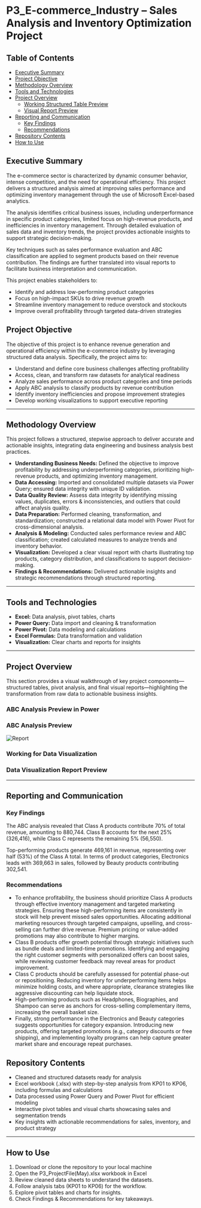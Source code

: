 # P3_E-commerce_Industry – Sales Analysis and Inventory Optimization Project

## Table of Contents

- [Executive Summary](#executive-summary)
- [Project Objective](#project-objective)
- [Methodology Overview](#methodology-overview)
- [Tools and Technologies](#tools-and-technologies)
- [Project Overview](#project-overview)
  - [Working Structured Table Preview](#working-structured-table-preview)
  - [Visual Report Preview](#visual-report-preview)
- [Reporting and Communication](#reporting-and-communication)
  - [Key Findings](#key-findings)
  - [Recommendations](#recommendations)
- [Repository Contents](#repository-contents)
- [How to Use](#how-to-use)

## Executive Summary

The e-commerce sector is characterized by dynamic consumer behavior, intense competition, and the need for operational efficiency. This project delivers a structured analysis aimed at improving sales performance and optimizing inventory management through the use of Microsoft Excel-based analytics.

The analysis identifies critical business issues, including underperformance in specific product categories, limited focus on high-revenue products, and inefficiencies in inventory management. Through detailed evaluation of sales data and inventory trends, the project provides actionable insights to support strategic decision-making.

Key techniques such as sales performance evaluation and ABC classification are applied to segment products based on their revenue contribution. The findings are further translated into visual reports to facilitate business interpretation and communication.

This project enables stakeholders to:
- Identify and address low-performing product categories
- Focus on high-impact SKUs to drive revenue growth
- Streamline inventory management to reduce overstock and stockouts
- Improve overall profitability through targeted data-driven strategies

## Project Objective

The objective of this project is to enhance revenue generation and operational efficiency within the e-commerce industry by leveraging structured data analysis. Specifically, the project aims to:

- Understand and define core business challenges affecting profitability
- Access, clean, and transform raw datasets for analytical readiness
- Analyze sales performance across product categories and time periods
- Apply ABC analysis to classify products by revenue contribution
- Identify inventory inefficiencies and propose improvement strategies
- Develop working visualizations to support executive reporting

---

## Methodology Overview

This project follows a structured, stepwise approach to deliver accurate and actionable insights, integrating data engineering and business analysis best practices.

- **Understanding Business Needs:** Defined the objective to improve profitability by addressing underperforming categories, prioritizing high-revenue products, and optimizing inventory management.
- **Data Accessing:** Imported and consolidated multiple datasets via Power Query; ensured data integrity with unique ID validation.
- **Data Quality Review:** Assess data integrity by identifying missing values, duplicates, errors & inconsistencies, and outliers that could affect analysis quality.
- **Data Preparation:** Performed cleaning, transformation, and standardization; constructed a relational data model with Power Pivot for cross-dimensional analysis.
- **Analysis & Modeling:** Conducted sales performance review and ABC classification; created calculated measures to analyze trends and inventory behavior.
- **Visualization:** Developed a clear visual report with charts illustrating top products, category distribution, and classifications to support decision-making.
- **Findings & Recommendations:** Delivered actionable insights and strategic recommendations through structured reporting.

---

## Tools and Technologies


- **Excel:** Data analysis, pivot tables, charts  
- **Power Query:** Data import and cleaning & transformation 
- **Power Pivot:** Data modeling and calculations  
- **Excel Formulas:** Data transformation and validation  
- **Visualization:** Clear charts and reports for insights  

---

## Project Overview

This section provides a visual walkthrough of key project components—structured tables, pivot analysis, and final visual reports—highlighting the transformation from raw data to actionable business insights.

### ABC Analysis Preview in Power



### ABC Analysis Preview  

![Report ](https://github.com/user-attachments/assets/9dff6741-d23b-44a2-95aa-ba97d89278fc)

### Working for Data Visualization  


### Data Visualization Report Preview  

---

## Reporting and Communication

### Key Findings

The ABC analysis revealed that Class A products contribute 70% of total revenue, amounting to 880,744. Class B accounts for the next 25% (326,416), while Class C represents the remaining 5% (56,550). 

Top-performing products generate 469,161 in revenue, representing over half (53%) of the Class A total. In terms of product categories, Electronics leads with 369,663 in sales, followed by Beauty products contributing 302,541.

### Recommendations

- To enhance profitability, the business should prioritize Class A products through effective inventory management and targeted marketing strategies. Ensuring these high-performing items are consistently in stock will help prevent missed sales opportunities. Allocating additional marketing resources through targeted campaigns, upselling, and cross-selling can further drive revenue. Premium pricing or value-added promotions may also contribute to higher margins. 
- Class B products offer growth potential through strategic initiatives such as bundle deals and limited-time promotions. Identifying and engaging the right customer segments with personalized offers can boost sales, while reviewing customer feedback may reveal areas for product improvement.
- Class C products should be carefully assessed for potential phase-out or repositioning. Reducing inventory for underperforming items helps minimize holding costs, and where appropriate, clearance strategies like aggressive discounting can help liquidate stock.
- High-performing products such as Headphones, Biographies, and Shampoo can serve as anchors for cross-selling complementary items, increasing the overall basket size.
- Finally, strong performance in the Electronics and Beauty categories suggests opportunities for category expansion. Introducing new products, offering targeted promotions (e.g., category discounts or free shipping), and implementing loyalty programs can help capture greater market share and encourage repeat purchases.

## Repository Contents

- Cleaned and structured datasets ready for analysis
- Excel workbook (.xlsx) with step-by-step analysis from KP01 to KP06, including formulas and calculations
- Data processed using Power Query and Power Pivot for efficient modeling  
- Interactive pivot tables and visual charts showcasing sales and segmentation trends
- Key insights with actionable recommendations for sales, inventory, and product strategy

---

## How to Use

1. Download or clone the repository to your local machine
2. Open the P3_ProjectFile(May).xlsx workbook in Excel
3. Review cleaned data sheets to understand the datasets.
4. Follow analysis tabs (KP01 to KP06) for the workflow.
5. Explore pivot tables and charts for insights.
6. Check Findings & Recommendations for key takeaways.
